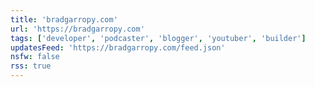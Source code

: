 ```yaml
---
title: 'bradgarropy.com'
url: 'https://bradgarropy.com'
tags: ['developer', 'podcaster', 'blogger', 'youtuber', 'builder']
updatesFeed: 'https://bradgarropy.com/feed.json'
nsfw: false
rss: true
---
```


